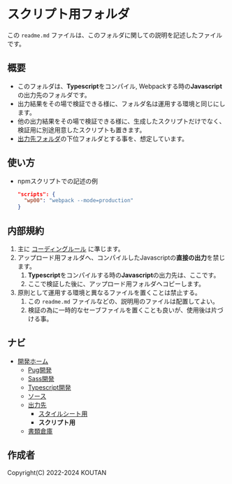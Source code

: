# スクリプト用フォルダ

この `readme.md` ファイルは、このフォルダに関しての説明を記述したファイルです。

## 概要

- このフォルダは、**Typescript**をコンパイル, Webpackする時の**Javascript**の出力先のフォルダです。
- 出力結果をその場で検証できる様に、フォルダ名は運用する環境と同じにします。
- 他の出力結果をその場で検証できる様に、生成したスクリプトだけでなく、検証用に別途用意したスクリプトも置きます。
- [出力先フォルダ](../README.md)の下位フォルダとする事を、想定しています。

## 使い方

- npmスクリプトでの記述の例

    ```JSON:package.json
    "scripts": {
      "wp00": "webpack --mode=production"
    }
    ```

## 内部規約

1. 主に [コーディングルール](../../Document/codingrules.md) に準じます。
2. アップロード用フォルダへ、コンパイルしたJavascriptの**直接の出力**を禁じます。
    1. **Typescript**をコンパイルする時の**Javascript**の出力先は、ここです。
    2. ここで検証した後に、アップロード用フォルダへコピーします。
3. 原則として運用する環境と異なるファイルを置くことは禁止する。
    1. この `readme.md` ファイルなどの、説明用のファイルは配置してよい。
    2. 検証の為に一時的なセーブファイルを置くことも良いが、使用後は片づける事。

## ナビ

- [開発ホーム](../README.md)
  - [Pug開発](../../Pug/README.md)
  - [Sass開発](../../Sass/README.md)
  - [Typescript開発](../../Typescript/README.md)
  - [ソース](../../Src/README.md)
  - [出力先](../README.md)
    - [スタイルシート用](../Css/README.md)
    - **スクリプト用**
  - [書類倉庫](../../Document/README.md)

## 作成者

Copyright(C) 2022-2024 KOUTAN

